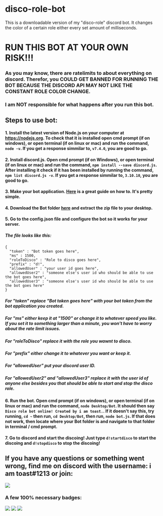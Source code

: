 # disco-role-bot
This is a downloadable version of my "disco-role" discord bot. It changes the color of a certain role either every set amount of milliseconds.

# **RUN THIS BOT AT YOUR OWN RISK!!!**
### **As you may know, there are ratelimits to about everything on discord. Therefor, you COULD GET BANNED FOR RUNNING THE BOT BECAUSE THE DISCORD API MAY NOT LIKE THE CONSTANT ROLE COLOR CHANGE.**
### I am **NOT** responsible for what happens after you run this bot.


## Steps to use bot:
#### 1. Install the latest version of Node.js on your computer at https://nodejs.org. To check that it is installed open cmd prompt (if on windows), or open terminal (if on linux or mac) and run the command, ```node -v```. If you get a response simmilar to, ```v7.4.0```, you are good to go.

#### 2. Install discord.js. Open cmd prompt (if on Windows), or open terminal (if on linux or mac) and run the command, ```npm install --save discord.js```. After installing it check if it has been installed by running the command, ```npm list discord.js -v```. If you get a response simmilar to, ```3.10.10```, you are good to go.

#### 3. Make your bot application. [Here](https://github.com/reactiflux/discord-irc/wiki/Creating-a-discord-bot-&-getting-a-token) is a great guide on how to. It's pretty simple.

#### 4. Download the Bot folder [here](https://github.com/gavwin/disco-role-bot/archive/master.zip) and extract the zip file to your **desktop**.

#### 5. Go to the config.json file and configure the bot so it works for your server.
##### The file looks like this: 

```
{
  "token" : "Bot token goes here",
  "ms" : 1500,
  "roleToDisco" : "Role to disco goes here",
  "prefix" : "d!",
  "allowedUser" : "your user id goes here",
  "allowedUser2" : "someone else's user id who should be able to use the bot goes here",
  "allowedUser3" : "someone else's user id who should be able to use the bot goes here"
}
```

##### For "token" replace "Bot token goes here" with your bot token from the bot application you created.
##### For "ms" either keep it at "1500" or change it to whatever speed you like. If you set it to something larger than a minute, you won't have to worry about the rate limit issues.
##### For "roleToDisco" replace it with the role you wawnt to disco.
##### For "prefix" either change it to whatever you want or keep it.
##### For "allowedUser" put your discord user ID.
##### For "allowedUser2" and "allowedUser3" replace it with the user id of anyone else besides you that should be able to start and stop the disco role.

#### 6. Run the bot. Open cmd prompt (if on windows), or open terminal (if on linux or mac) and run the command, ```node Desktop/Bot```. It should then say ```Disco role bot online! Created by i am toast.```. If it doesn't say this, try running, ```cd ~``` then run, ```cd Desktop/Bot```, then run, ```node bot.js```. If that does not work, then locate where your Bot folder is and navigate to that folder in terminal / cmd prompt.

#### 7. Go to discord and start the discoing! Just type ```d!startdisco``` to start the discoing and ```d!stopdisco``` to stop the discoing!

## If you have any questions or something went wrong, find me on discord with the username: i am toast#1213 or join:
[![](https://discordapp.com/api/guilds/208674478773895168/embed.png?style=banner2)](https://discord.me/toasty)

### A few 100% necessary badges:
![](https://forthebadge.com/images/badges/built-with-swag.svg)
![](https://forthebadge.com/images/badges/kinda-sfw.svg)
![](https://forthebadge.com/images/badges/does-not-contain-treenuts.svg)
